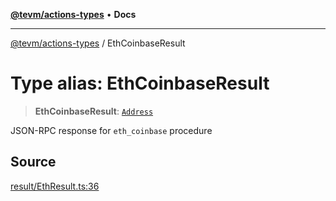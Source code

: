 [**@tevm/actions-types**](../README.md) • **Docs**

***

[@tevm/actions-types](../globals.md) / EthCoinbaseResult

# Type alias: EthCoinbaseResult

> **EthCoinbaseResult**: [`Address`](Address.md)

JSON-RPC response for `eth_coinbase` procedure

## Source

[result/EthResult.ts:36](https://github.com/evmts/tevm-monorepo/blob/main/packages/actions-types/src/result/EthResult.ts#L36)
